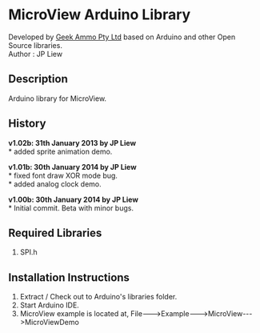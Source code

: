 MicroView Arduino Library
================================
Developed by [Geek Ammo Pty Ltd](http://www.geekammo.com) based on Arduino and other Open Source libraries.  
Author : JP Liew

Description
-----------
Arduino library for MicroView.  

History
-------
**v1.02b: 31th January 2013 by JP Liew**  
	* added sprite animation demo.  
	
**v1.01b:	30th January 2014 by JP Liew**  
	* fixed font draw XOR mode bug.  
	* added analog clock demo.
	
**v1.00b:	30th January 2014 by JP Liew**  
	* Initial commit.  Beta with minor bugs.

Required Libraries
------------------
1. SPI.h


Installation Instructions
-------------------------
1. Extract / Check out to Arduino's libraries folder.
2. Start Arduino IDE.
3. MicroView example is located at, File--->Example--->MicroView--->MicroViewDemo
